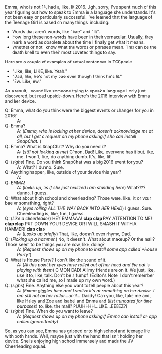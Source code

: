 Emma, who is not 14, had a, like, lit 2016. Ugh, sorry, I've spent much of this year figuring out how to speak to Emma in a language she understands. It's not been easy or particularly successful. I've learned that the language of the Teenage Girl is based on many things, including:

* Words that aren't words, like "bae" and "lit".
* How long these non-words have been in their vernacular. Usually, they mark a word as obsolete about the time I finally get what it means.
* Whether or not I know what the words or phrases mean. This can be the death knell to even their most coveted things to say.

Here are a couple of examples of actual sentences in TGSpeak:

* "Like, like, LIKE, like. Yeah."
* "Dad, like, he's not my bae even though I think he's lit."
* "Ew. Like, ew."

As a result, I sound like someone trying to speak a language I only just discovered, but read upside-down. Here's the 2016 interview with Emma and her device.

<dl>
<dt>
Q: Emma, what do you think were the biggest events or changes for you in 2016?
</dt>
<dd>
A:
</dd>
<dt>
Q: Emma?
</dt>
<dd>
A: (<em>Emma, who is looking at her device, doesn't acknowledge me at all, but I get a request on my phone asking if she can install SnapChat.</em> )
</dd>
<dt>
Q: Emma? What is SnapChat? Why do you need it?
</dt>
<dd>
A: (<em>still not looking at me</em>) C'mon, Dad! Like, everyone has it but, like, me. I won't, like, do anything dumb. It's, like, lit!
</dd>
<dt>
Q: (<em>sighs</em>) Fine. Do you think SnapChat was a big 2016 event for you?
</dt>
<dd>
A: What? I dunno. Sure.
</dd>
<dt>
Q: Anything happen, like, outside of your device this year?
</dt>
<dd>
A:
</dd>
<dt>
Q: EMMA!
</dt>
<dd>
A: (<em>looks up, as if she just realized I am standing here</em>)  What?!?? I dunno. I guess.
</dd>
<dt>
Q: What about high school and cheerleading? Those were, like, lit or your bae or something, right?
</dt>
<dd>
A: (<em>eyes rolling ALL THE WAY BACK INTO HER HEAD</em>) I guess. Sure. Cheerleading is, like, fun, I guess.
</dd>
<dt>
Q: (<em>Like a cheerleader</em>) HEY EMMAAA! <strong>clap clap</strong> PAY ATTENTION TO ME! <strong>clap clap</strong> PUT DOWN YOUR DEVICE OR I WILL SMASH IT WITH A HAMMER! <strong>clap clap</strong>
</dt>
<dd>
A: (<em>Looks up briefly</em>) That, like, doesn't even rhyme, Dad.
</dd>
<dt>
Q: (<em>Picking up a hammer.</em>) No, it doesn't. What about makeup? Or the mall? Those seem to be things you are now, like, doing?
</dt>
<dd>
A: (<em>Request shows up on my phone to install some app called *House Party*</em>)
</dd>
<dt>
Q: What is House Party? I don't like the sound of it.
</dt>
<dd>
A: (<em>At this point her eyes have rolled out of her head and the cat is playing with them</em>) C'MON DAD! All my friends are on it. We just, like, use it to, like, talk. Don't be a fumpf. (Editor's Note: I don't remember what she called me, so I made up my own word.)
</dd>
<dt>
Q: (<em>sighs</em>) Fine. Anything else you want to tell people about this year?
</dt>
<dd>
A: (<em>Emma giggles here and I realize it's at something on her device. I am still not on her radar...until...</em> Daddy! Can you, like, take me and, like Haley and Zoe and Isabel and Emma and (<em>list truncated for time purposes</em>) to, like, the mall? PUUHHHH...LIKE...EEEEZ?j
</dd>
<dt>
Q: (<em>sighs</em>) Fine. When do you want to leave?
</dt>
<dd>
A: (<em>Request shows up on my phone asking if Emma can install an app called IgnoreDaddy</em>)
</dd>
</dl>

So, as you can see, Emma has gripped onto high school and teenage life with both hands. Well, maybe just with the hand that isn't holding her device. She is enjoying high school immensely and made the JV Cheerleading squad.
